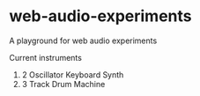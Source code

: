 # web-audio-experiments

A playground for web audio experiments

Current instruments
 1. 2 Oscillator Keyboard Synth 
 2. 3 Track Drum Machine
